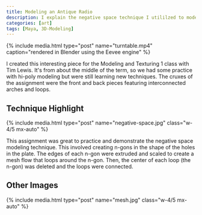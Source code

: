 ```yaml
---
title: Modeling an Antique Radio
description: I explain the negative space technique I utililzed to model the front and back plates of this radio.
categories: [art]
tags: [Maya, 3D-Modeling]
---
```


{% include media.html type="post" name="turntable.mp4" caption="rendered in Blender using the Eevee engine" %}

I created this interesting piece for the Modeling and Texturing 1 class with Tim Lewis. It's from about the middle of the term, so we had some practice with hi-poly modeling but were still learning new techniques. The cruxes of the assignment were the front and back pieces featuring interconnected arches and loops.

## Technique Highlight

{% include media.html type="post" name="negative-space.jpg" class="w-4/5 mx-auto" %}

This assignment was great to practice and demonstrate the negative space modeling technique. This involved creating n-gons in the shape of the holes in the plate. The edges of each n-gon were extruded and scaled to create a mesh flow that loops around the n-gon. Then, the center of each loop (the n-gon) was deleted and the loops were connected.

## Other Images

{% include media.html type="post" name="mesh.jpg" class="w-4/5 mx-auto" %}
